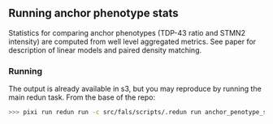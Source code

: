 ## Running anchor phenotype stats

Statistics for comparing anchor phenotypes (TDP-43 ratio and STMN2 intensity) are computed from well level aggregated metrics.  See paper for description of linear models and paired density matching.

### Running
The output is already available in s3, but you may reproduce by running the main redun task.  From the base of the repo:
```bash
>>> pixi run redun run -c src/fals/scripts/.redun run anchor_penotype_stats.py main --output-path local/path/
```
